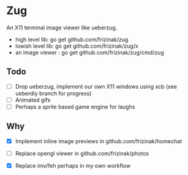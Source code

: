 #  Zug

An X11 terminal image viewer like ueberzug.

- high level lib:   go get github.com/frizinak/zug
- lowish level lib: go get github.com/frizinak/zug/x
- an image viewer : go get github.com/frizinak/zug/cmd/zug

## Todo

- [ ] Drop ueberzug, implement our own X11 windows using xcb (see ueberdiy branch for progress)
- [ ] Animated gifs
- [ ] Perhaps a sprite based game engine for laughs

## Why

- [X] Implement inline image previews in github.com/frizinak/homechat
- [ ] Replace opengl viewer in github.com/frizinak/photos
- [X] Replace imv/feh perhaps in my own workflow

